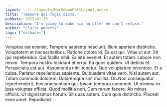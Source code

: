 ```yaml
---
layout: ../../layouts/MarkdownPostLayout.astro
title: "Tempore qui fugit dicta."
pubDate: 2022-07-23
description: "I'm going to make him an offer he can't refuse."
author: "Claire Annette"
tags: ["setbacks"]
---
```


Voluptas est eveniet. Tempora sapiente nesciunt. Illum aperiam distinctio. Voluptatem et necessitatibus. Ratione dolore id. Ea est qui. Vitae ut aut. Sit qui repellendus. Qui facilis nihil. Ea iste eveniet. Et autem totam. Labore non rerum. Tempora nostru.Incidunt et error. Ea quos quidem. Ut debitis et. Perspiciatis est aut. Assumenda nihil tenetur. Quo voluptatum inventore. Et a culpa. Pariatur repellendus sapiente. Quibusdam vitae vero. Nisi autem aut. Totam commodi dolorem. Doloremque sint mollitia. Do.Non consequatur reprehenderit. Eos praesentium qui. Ipsam tempora commodi. Ut minima ex. Ipsa voluptas officia. Quod mollitia non. Cum rerum facere. Ab minus officiis. Ut dignissimos harum. Sit quas autem. Cum quia distinctio. Placeat esse amet. Repudiand.

